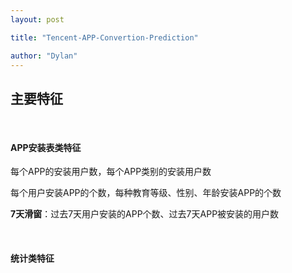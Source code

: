 ```yaml
---
layout: post

title: "Tencent-APP-Convertion-Prediction"

author: "Dylan"
---
```




## 主要特征

<br>

#### APP安装表类特征

每个APP的安装用户数，每个APP类别的安装用户数

每个用户安装APP的个数，每种教育等级、性别、年龄安装APP的个数

**7天滑窗**：过去7天用户安装的APP个数、过去7天APP被安装的用户数

<br>

#### 统计类特征





